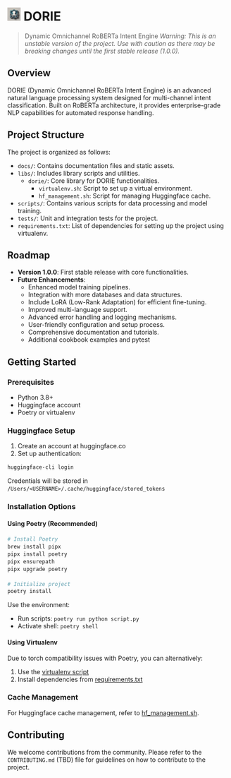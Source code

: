 # <img src="./docs/static/img/Image.jpeg" alt="drawing" width="30"/> DORIE
> Dynamic Omnichannel RoBERTa Intent Engine
*Warning: This is an unstable version of the project. Use with caution as there may be breaking changes until the first stable release (1.0.0).*

## Overview
DORIE (Dynamic Omnichannel RoBERTa Intent Engine) is an advanced natural language processing system designed for multi-channel intent classification. Built on RoBERTa architecture, it provides enterprise-grade NLP capabilities for automated response handling.

## Project Structure
The project is organized as follows:
- `docs/`: Contains documentation files and static assets.
- `libs/`: Includes library scripts and utilities.
    - `dorie/`: Core library for DORIE functionalities.
        - `virtualenv.sh`: Script to set up a virtual environment.
        - `hf_management.sh`: Script for managing Huggingface cache.
- `scripts/`: Contains various scripts for data processing and model training.
- `tests/`: Unit and integration tests for the project.
- `requirements.txt`: List of dependencies for setting up the project using virtualenv.

## Roadmap
- **Version 1.0.0**: First stable release with core functionalities.
- **Future Enhancements**:
    - Enhanced model training pipelines.
    - Integration with more databases and data structures.
    - Include LoRA (Low-Rank Adaptation) for efficient fine-tuning.
    - Improved multi-language support.
    - Advanced error handling and logging mechanisms.
    - User-friendly configuration and setup process.
    - Comprehensive documentation and tutorials.
    - Additional cookbook examples and pytest

## Getting Started

### Prerequisites
- Python 3.8+
- Huggingface account
- Poetry or virtualenv

### Huggingface Setup
1. Create an account at huggingface.co
2. Set up authentication:
```bash
huggingface-cli login
```
Credentials will be stored in `/Users/<USERNAME>/.cache/huggingface/stored_tokens`

### Installation Options

#### Using Poetry (Recommended)
```bash
# Install Poetry
brew install pipx
pipx install poetry
pipx ensurepath
pipx upgrade poetry

# Initialize project
poetry install
```

Use the environment:
- Run scripts: `poetry run python script.py`
- Activate shell: `poetry shell`

#### Using Virtualenv
Due to torch compatibility issues with Poetry, you can alternatively:
1. Use the [virtualenv script](./libs/dorie/virtualenv.sh)
2. Install dependencies from [requirements.txt](./requirements.txt)

### Cache Management
For Huggingface cache management, refer to [hf_management.sh](./libs/dorie/hf_management.sh).

## Contributing
We welcome contributions from the community. Please refer to the `CONTRIBUTING.md` (TBD) file for guidelines on how to contribute to the project.